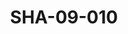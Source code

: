 ---
pid: SHA-09-010
title: SHA-09-010
language: en
original_label: 
rights: Sharhabil Ahmed
location_of_original: Sharhabil Ahmed
photographer_or_studio: 
scanned_from: photograph 7.4 by 10.5
_date: '1964'
location: southern sudan
description: Sharhabil Ahmed and another person in front of an airplane
additional_notes: 
permission_display: 'yes'
on_server: 'no'
on_website: 'no'
permalink: /photopages/en/SHA-09-010.html
layout: photo-page
---